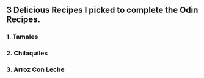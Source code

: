 ## 3 Delicious Recipes I picked to complete the Odin Recipes.
### 1. Tamales
### 2. Chilaquiles
### 3. Arroz Con Leche
